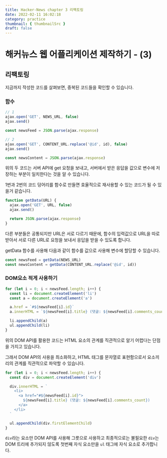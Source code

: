 ```yaml
---
title: Hacker-News chapter 3 리팩토링
date: 2022-02-11 16:02:18
category: practice
thumbnail: { thumbnailSrc }
draft: false
---
```


# 해커뉴스 웹 어플리케이션 제작하기 - (3)

## 리팩토링

지금까지 작성한 코드를 살펴보면, 중복된 코드들을 확인할 수 있습니다.

### 함수

```js
// 1
ajax.open('GET', NEWS_URL, false)
ajax.send()

const newsFeed = JSON.parse(ajax.response)
```

```js
// 2
ajax.open('GET', CONTENT_URL.replace('@id', id), false)
ajax.send()

const newsContent = JSON.parse(ajax.response)
```

위의 두 코드는 서버 API에 get 요청을 보내고, 서버에서 받은 응답을 값으로 변수에 저장하는 부분이 일치한다는 것을 알 수 있습니다.

1번과 2번의 코드 덩어리를 함수로 만들면 효율적으로 재사용할 수 있는 코드가 될 수 있을거 같습니다.

```js
function getData(URL) {
  ajax.open('GET', URL, false)
  ajax.send()

  return JSON.parse(ajax.response)
}
```

다른 부분들은 공통되지만 URL은 서로 다르기 때문에, 함수의 입력값으로 URL을 따로 받아서 서로 다른 URL로 요청을 보내서 응답을 받을 수 있도록 합니다.

getData 함수를 사용해 다음과 같이 함수를 값으로 사용해 변수에 할당할 수 있습니다.

```js
const newsFeed = getData(NEWS_URL)
const newsContent = getData(CONTENT_URL.replace('@id', id))
```

### DOM요소 적게 사용하기

```js
for (let i = 0; i < newsFeed.length; i++) {
  const li = document.createElement('li')
  const a = document.createElement('a')

  a.href = `#${newsFeed[i].id}`
  a.innerHTML = `${newsFeed[i].title} (댓글: ${newsFeed[i].comments_count})`

  li.appendChild(a)
  ul.appendChild(li)
}
```

위의 DOM API를 활용한 코드는 HTML 요소의 관계를 직관적으로 알기 어렵다는 단점을 가지고 있습니다.

그래서 DOM API의 사용을 최소화하고, HTML 태그를 문자열로 표현함으로서 요소끼리의 관계를 직관적으로 파악할 수 있습니다.

```js
for (let i = 0; i < newsFeed.length; i++) {
  const div = document.createElement('div')

  div.innerHTML = `
    <li>
      <a href="#${newsFeed[i].id}">
        ${newsFeed[i].title} (댓글: ${newsFeed[i].comments_count})
      </a>
    </li>
  `

  ul.appendChild(div.firstElementChild)
}
```

`div`라는 요소만 DOM API를 사용해 그릇으로 사용하고 최종적으로는 불필요한 `div`는 DOM 트리에 추가되지 않도록 첫번째 자식 요소만을 `ul` 태그에 자식 요소로 추가합니다.
